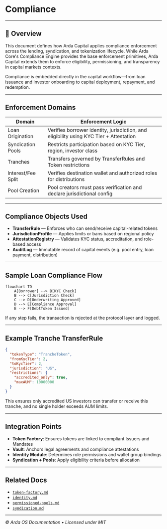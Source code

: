# Compliance

---

## 🧭 Overview

This document defines how Arda Capital applies compliance enforcement across the lending, syndication, and tokenization lifecycle. While Arda Core's Compliance Engine provides the base enforcement primitives, Arda Capital extends them to enforce eligibility, permissioning, and transparency in capital markets contexts.

Compliance is embedded directly in the capital workflow—from loan issuance and investor onboarding to capital deployment, repayment, and redemption.

---

## Enforcement Domains

| Domain | Enforcement Logic |
|--------|-------------------|
| Loan Origination | Verifies borrower identity, jurisdiction, and eligibility using KYC Tier + Attestation |
| Syndication Pools | Restricts participation based on KYC Tier, region, investor class |
| Tranches | Transfers governed by TransferRules and Token restrictions |
| Interest/Fee Split | Verifies destination wallet and authorized roles for distributions |
| Pool Creation | Pool creators must pass verification and declare jurisdictional config |

---

## Compliance Objects Used

- **TransferRule** — Enforces who can send/receive capital-related tokens
- **JurisdictionProfile** — Applies limits or bans based on regional policy
- **AttestationRegistry** — Validates KYC status, accreditation, and role-based access
- **AuditLog** — Immutable record of capital events (e.g. pool entry, loan payment, distribution)

---

## Sample Loan Compliance Flow

```mermaid
flowchart TD
    A[Borrower] --> B[KYC Check]
    B --> C[Jurisdiction Check]
    C --> D[Underwriting Approved]
    D --> E[Compliance Approval]
    E --> F[DebtToken Issued]
```

If any step fails, the transaction is rejected at the protocol layer and logged.

---

## Example Tranche TransferRule

```json
{
  "tokenType": "TrancheToken",
  "fromKycTier": 2,
  "toKycTier": 2,
  "jurisdiction": "US",
  "restrictions": {
    "accredited_only": true,
    "maxAUM": 10000000
  }
}
```

This ensures only accredited US investors can transfer or receive this tranche, and no single holder exceeds AUM limits.

---

## Integration Points

- **Token Factory**: Ensures tokens are linked to compliant Issuers and Mandates
- **Vault**: Anchors legal agreements and compliance attestations
- **Identity Module**: Determines role permissions and wallet group bindings
- **Syndication + Pools**: Apply eligibility criteria before allocation

---

## Related Docs

- [`token-factory.md`](../arda-core/token-factory.md)
- [`identity.md`](../arda-core/identity.md)
- [`permissioned-pools.md`](./permissioned-pools.md)
- [`syndication.md`](./syndication.md)

---

*© Arda OS Documentation • Licensed under MIT*
